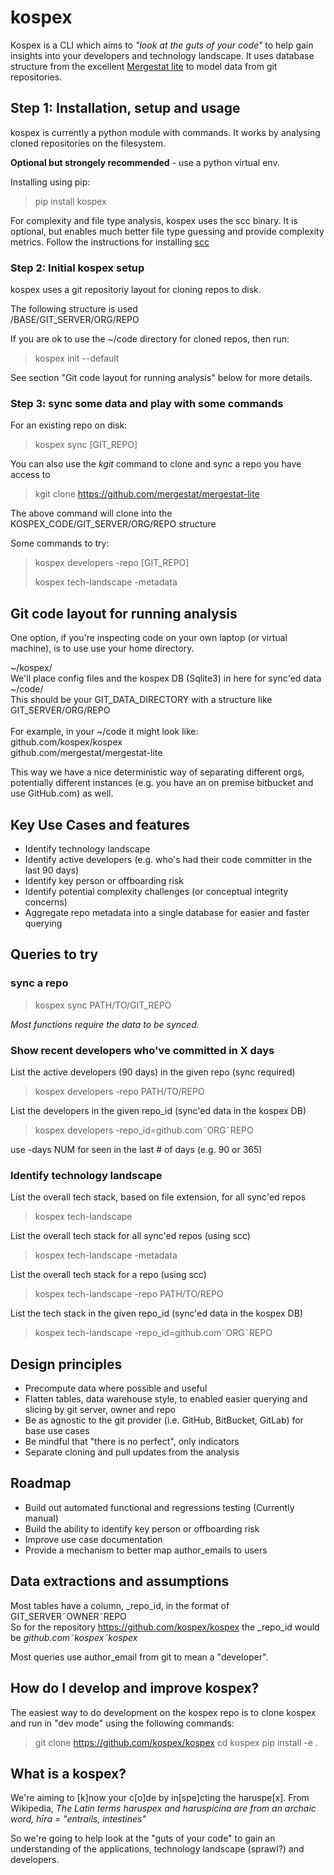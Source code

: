 # kospex

Kospex is a CLI which aims to _"look at the guts of your code"_ to help gain insights into your developers and technology landscape.
It uses database structure from the excellent [Mergestat lite](https://github.com/mergestat/mergestat-lite) to model data from git repositories. 

## Step 1: Installation, setup and usage

kospex is currently a python module with commands. It works by analysing cloned repositories on the filesystem. 

**Optional but strongely recommended** - use a python virtual env. 

Installing using pip:

> pip install kospex

For complexity and file type analysis, kospex uses the scc binary. 
It is optional, but enables much better file type guessing and provide complexity metrics.
Follow the instructions for installing [scc](https://github.com/boyter/scc)

### Step 2: Initial kospex setup

kospex uses a git repositoriy layout for cloning repos to disk. 

The following structure is used \
/BASE/GIT_SERVER/ORG/REPO

If you are ok to use the ~/code directory for cloned repos, then run: 
> kospex init --default

See section "Git code layout for running analysis" below for more details. 


### Step 3: sync some data and play with some commands

For an existing repo on disk:
> kospex sync [GIT_REPO]

You can also use the _kgit_ command to clone and sync a repo you have access to

> kgit clone https://github.com/mergestat/mergestat-lite

The above command will clone into the KOSPEX_CODE/GIT_SERVER/ORG/REPO structure

Some commands to try:

> kospex developers -repo [GIT_REPO]
>
> kospex tech-landscape -metadata


## Git code layout for running analysis

One option, if you're inspecting code on your own laptop (or virtual machine), is to use use your home directory. 

~/kospex/ \
We'll place config files and the kospex DB (Sqlite3) in here for sync'ed data \
~/code/ \
This should be your GIT_DATA_DIRECTORY with a structure like \
GIT_SERVER/ORG/REPO \
 \
For example, in your ~/code it might look like: \
github.com/kospex/kospex \
github.com/mergestat/mergestat-lite

This way we have a nice deterministic way of separating different orgs, potentially different instances (e.g. you have an on premise bitbucket and use GitHub.com) as well. 

## Key Use Cases and features

 - Identify technology landscape
 - Identify active developers (e.g. who's had their code committer in the last 90 days)
 - Identify key person or offboarding risk
 - Identify potential complexity challenges (or conceptual integrity concerns)
 - Aggregate repo metadata into a single database for easier and faster querying

## Queries to try

### sync a repo

> kospex sync PATH/TO/GIT_REPO

_Most functions require the data to be synced._ 

### Show recent developers who've committed in X days

List the active developers (90 days) in the given repo (sync required)
> kospex developers -repo PATH/TO/REPO

List the developers in the given repo_id (sync'ed data in the kospex DB)
> kospex developers -repo_id=github.com&tilde;ORG&tilde;REPO

use -days NUM for seen in the last # of days (e.g. 90 or 365)

### Identify technology landscape

List the overall tech stack, based on file extension, for all sync'ed repos
> kospex tech-landscape

List the overall tech stack for all sync'ed repos (using scc)
> kospex tech-landscape -metadata

List the overall tech stack for a repo (using scc)
> kospex tech-landscape -repo PATH/TO/REPO

List the tech stack in the given repo_id (sync'ed data in the kospex DB)
> kospex tech-landscape -repo_id=github.com&tilde;ORG&tilde;REPO

## Design principles

- Precompute data where possible and useful
- Flatten tables, data warehouse style, to enabled easier querying and slicing by git server, owner and repo
- Be as agnostic to the git provider (i.e. GitHub, BitBucket, GitLab) for base use cases
- Be mindful that "there is no perfect", only indicators
- Separate cloning and pull updates from the analysis

## Roadmap

- Build out automated functional and regressions testing (Currently manual)
- Build the ability to identify key person or offboarding risk
- Improve use case documentation 
- Provide a mechanism to better map author_emails to users

## Data extractions and assumptions

Most tables have a column, _repo_id, in the format of GIT_SERVER&tilde;OWNER&tilde;REPO  
So for the repository https://github.com/kospex/kospex the _repo_id would be _github.com&tilde;kospex&tilde;kospex_

Most queries use author_email from git to mean a "developer". 

## How do I develop and improve kospex?

The easiest way to do development on the kospex repo is to clone kospex and run in "dev mode" using the following commands:
> git clone https://github.com/kospex/kospex
> cd kospex
> pip install -e .

## What is a kospex?

We're aiming to [k]now your c[o]de by in[spe]cting the haruspe[x].
From Wikipedia, _The Latin terms haruspex and haruspicina are from an archaic word, hīra = "entrails, intestines"_

So we're going to help look at the "guts of your code" to gain an understanding of the applications, technology landscape (sprawl?) and developers.


